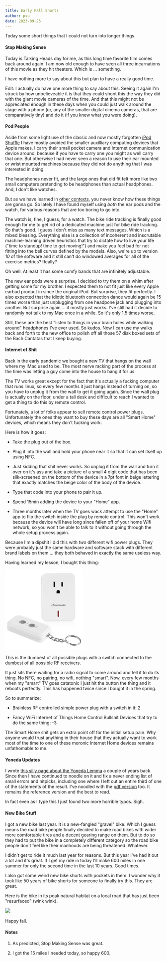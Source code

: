 ```yaml
---
title: Early Fall Shorts
author: psu
date: 2023-09-25
---
```


Today some short things that I could not turn into longer things.

#### Stop Making Sense

Today is Talking Heads day for me, as this long time favorite film comes back around
again. I am now old enough to have seen all three incarnations of this movie as they hit
theaters. Which is ... something.

I have nothing more to say about this but plan to have a really good time.

Edit: I actually do have one more thing to say about this. Seeing it again I'm struck by
how unbelieveable it is that they could shoot this the way they did with the giant movie
cameras of the time. And that this might not be appreciated enough in these days when you
could just walk around the stage with a phone (or, any of the smaller digital cinema
cameras, that are comparatively tiny) and do it (if you knew what you were doing).

#### Pod People

Aside from some light use of the classic and now mostly forgotten [iPod
Shuffle](https://mutable-states.com/the-axiom-of-choice.html) I have mostly avoided the
smaller auxilliary computing devices that Apple makes. I carry their small pocket camera
and Internet communication device around, because if you have to carry one you might as
well carry that one. But otherwise I had never seen a reason to use their ear mounted or
wrist mounted machines because they did not do anything that I was interested in doing.

The headphones never fit, and the large ones that did fit felt more like two small
computers pretending to be headphones than actual headphones. And, I don't like watches.

But as we have learned in [other
contexts](https://mutable-states.com/why-soccer-is-better-than-your-favorite-sport.html),
you never know how these things are gonna go. So lately I have found myself using _both_
the ear pods and the watch, for various reasons that are too boring to go into.

The watch is, fine, I guess, for a watch. The bike ride tracking is finally good enough
for me to get rid of a dedicated machine just for bike ride tracking. So that's good. I
guess I don't miss as many text messages. Which is a mixed blessing. Everything else is a
collection of incoherent and inscrutable machine-learning driven heuristics that try to
dictate how to live your life ("time to standup! time to get moving!") and make you feel
bad for not fitting into the bell curves defined by the models. Also, we're up to version
_10_ of the software and it still can't do windowed averages for all of the exercise
metrics? Really?

Oh well. At least it has some comfy bands that are infinitely adjustable.

The new ear pods were a surprise. I decided to try them on a whim after getting some for
my brother. I expected them to not fit just like every Apple earbud product in since the
original iPod. But surprise, they fit perfectly. I also expected that the idiotic
bluetooth connection dance would again be 15 times worse than just unplugging from one
headpone jack and plugging into another. But surprise again ... it mostly just works. I've
still had it decide to randomly not talk to my Mac once in a while. So it's only 1.5
times worse.

Still, these are the best "listen to things in your brain holes while walking around"
headphones I've ever used. So kudos. Now I can use my walks back and forth to the new
office to polish off all those 57 disk boxed sets of the Bach Cantatas that I keep buying.

#### Internet of Shit

Back in the early pandemic we bought a new TV that hangs on the wall where my iMac used to
be. The most nerve racking part of the process at the time was letting a guy come into the
house to hang it for us.

The TV works great except for the fact that it's actually a fucking computer that runs
linux, so every few months it just hangs instead of turning on, so you have to unplug it
from the wall to get it going again. Since the wall plug is actually on the floor, under a
tall desk and difficult to reach I wanted to get a thing to do this by remote control.

Fortunately, a lot of folks appear to sell remote control power plugs. Unfortunately the
ones they want to buy these days are all "Smart Home" devices, which means they don't
fucking work.

Here is how it goes:

- Take the plug out of the box.

- Plug it into the wall and hold your phone near it so that it can set itself up using
  NFC.

- Just kidding that shit never works. So unplug it from the wall and turn it over on it's
  ass and take a picture of a small 4 digit code that has been silk-screened on the bottom
  of the device in a 7pt font in beige lettering that exactly matches the beige color of
  the body of the device.

- Type that code into your phone to pair it up.

- Spend 15min adding the device to your "Home" app.

- Three months later when the TV goes wack attempt to use the "Home" app to flip the
  switch inside the plug by remote control. This won't work because the device will have
  long since fallen off of your home Wifi network, so you won't be able to talk to it
  without going through the whole setup process again.

Because I'm a dipshit I did this with _two_ different wifi power plugs. They were probably
just the same hardware and software stack with different brand labels on them ... they
both behaved in exactly the same useless way.

Having learned my lesson, I bought this thing:

> <a href="https://www.amazon.com/DEWENWILS-Electrical-Wireless-Expandable-HRS10XB/dp/B07D2BY7VY/">
<img src="../images/plug-thing.jpg" width=250></a>

This is the dumbest of all possible plugs with a switch connected to the dumbest of all
possible RF receivers.

It just sits there waiting for a radio signal to come around and tell it to do its thing.
No NFC, no pairing, no wifi, nothing "smart". Now, every few months when my "smart" TV
goes catatonic I just hit the button the thing and it reboots perfectly. This has happened
twice since I bought it in the spring.

So to summarize:

- Brainless RF controlled simple power plug with a switch in it: 2

- Fancy WiFi Internet of Things Home Control Bullshit Devices that try to do the same
  thing: -3

The Smart Home shit gets an extra point off for the initial setup pain. Why anyone would
trust anything in their house that they actually want to work most of the time to one of
these moronic Internet Home devices remains unfathomable to me.

#### Yoneda Updates

I wrote [this silly page about the Yoneda
Lemma](yoneda-speedrun.html) a couple of years back. Since then
I have continued to noodle on it and fix a never ending list of small errors and nitpicks,
including one where I left out an entire third of one of the statements of the result.
I've noodled with the [pdf
version](https://github.com/psu13/arxiv-psu/blob/main/yoneda-speedrun/yoneda-speedrun-lucida.pdf
) too. It remains the reference version and the best to read.

In fact even as I type this I just found two more horrible typos. Sigh.

#### New Bike Stuff

I got a new bike last year. It is a new-fangled "gravel" bike. Which I guess means the
road bike people finally decided to make road bikes with wider more comfortable tires and
a decent gearing range on them. But to do so they had to put the bike in a completely
different category so the road bike people don't feel like their manhoods are being
threatened. Whatever.

I didn't get to ride it much last year for reasons. But this year I've had it out a lot
and it's great. If I get my ride in today I'll make 600 miles in one summer for only the
second time in the last 10 years. Good times.

I also got some weird new bike shorts with pockets in them. I wonder why it took like 50
years of bike shorts for someone to finally try this. They are great.

Here is the bike in its peak natural habitat on a local road that has just been
"resurfaced" (wink wink).

> <a href="../images/IMG_8918.jpg">
<img src="../images/IMG_8918.jpg" width=500></a>

Happy fall.

#### Notes

1. As predicted, Stop Making Sense was great.

2. I got the 15 miles I needed today, so happy 600.

